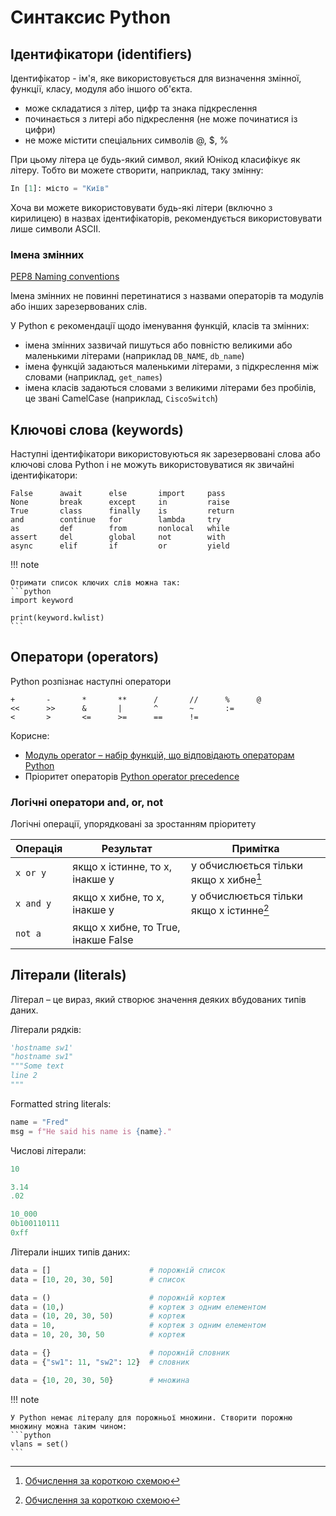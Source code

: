 # Синтаксис Python

## Ідентифікатори (identifiers)

Ідентифікатор - ім'я, яке використовується для визначення змінної, функції,
класу, модуля або іншого об'єкта.

-  може складатися з літер, цифр та знака підкреслення
-  починається з литері або підкреслення (не може починатися із цифри)
-  не може містити спеціальних символів @, $, %

При цьому літера це будь-який символ, який Юнікод класифікує як літеру. Тобто
ви можете створити, наприклад, таку змінну:

```python
In [1]: місто = "Київ"
```

Хоча ви можете використовувати будь-які літери (включно з кирилицею) в назвах
ідентифікаторів, рекомендується використовувати лише символи ASCII.


### Імена змінних

[PEP8 Naming conventions](https://peps.python.org/pep-0008/#prescriptive-naming-conventions)

Імена змінних не повинні перетинатися з назвами операторів та модулів або інших
зарезервованих слів.

У Python є рекомендації щодо іменування функцій, класів та змінних:

-  імена змінних зазвичай пишуться або повністю великими або маленькими літерами (наприклад `DB_NAME`, `db_name`)
-  імена функцій задаються маленькими літерами, з підкреслення між словами (наприклад, `get_names`)
-  імена класів задаються словами з великими літерами без пробілів, це звані CamelCase (наприклад, `CiscoSwitch`)

## Ключові слова (keywords)

Наступні ідентифікатори використовуються як зарезервовані слова або ключові
слова Python і не можуть використовуватися як звичайні ідентифікатори:

```
False      await      else       import     pass
None       break      except     in         raise
True       class      finally    is         return
and        continue   for        lambda     try
as         def        from       nonlocal   while
assert     del        global     not        with
async      elif       if         or         yield
```

!!! note

    Отримати список ключих слів можна так:
    ```python
    import keyword

    print(keyword.kwlist)
    ```

## Оператори (operators)

Python розпізнає наступні оператори

```
+       -       *       **      /       //      %      @
<<      >>      &       |       ^       ~       :=
<       >       <=      >=      ==      !=
```

Корисне:

* [Модуль operator – набір функцій, що відповідають операторам Python](https://docs.python.org/3/library/operator.html)
* Пріоритет операторів [Python operator precedence](https://docs.python.org/3/reference/expressions.html#operator-precedence)

### Логічні оператори and, or, not

Логічні операції, упорядковані за зростанням пріоритету

| Операція | Результат | Примітка |
|----------|-----------|----------|
| `x or y` | якщо x істинне, то x, інакше y | y обчислюється тільки якщо x хибне[^1] |
| `x and y`| якщо x хибне, то x, інакше y | y обчислюється тільки якщо x істинне[^1] |
| `not a`  | якщо x хибне, то True, інакше False |  |

[^1]: [Обчислення за короткою схемою](https://uk.wikipedia.org/wiki/%D0%9E%D0%B1%D1%87%D0%B8%D1%81%D0%BB%D0%B5%D0%BD%D0%BD%D1%8F_%D0%B7%D0%B0_%D0%BA%D0%BE%D1%80%D0%BE%D1%82%D0%BA%D0%BE%D1%8E_%D1%81%D1%85%D0%B5%D0%BC%D0%BE%D1%8E)

## Літерали (literals)

Літерал – це вираз, який створює значення деяких вбудованих типів даних.

Літерали рядків:

```python
'hostname sw1'
"hostname sw1"
"""Some text
line 2
"""
```

Formatted string literals:

```python
name = "Fred"
msg = f"He said his name is {name}."
```

Числові літерали:

```python
10

3.14
.02

10_000
0b100110111
0xff
```

Літерали інших типів даних:

```python
data = []                      # порожній список
data = [10, 20, 30, 50]        # список

data = ()                      # порожній кортеж
data = (10,)                   # кортеж з одним елементом
data = (10, 20, 30, 50)        # кортеж
data = 10,                     # кортеж з одним елементом
data = 10, 20, 30, 50          # кортеж

data = {}                      # порожній словник
data = {"sw1": 11, "sw2": 12}  # словник

data = {10, 20, 30, 50}        # множина
```

!!! note

    У Python немає літералу для порожньої множини. Створити порожню множину можна таким чином:
    ```python
    vlans = set()
    ```

